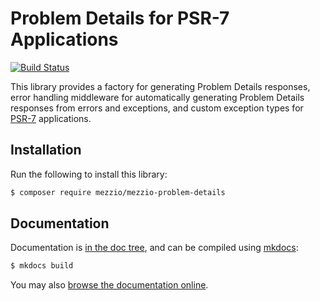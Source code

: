# Problem Details for PSR-7 Applications

[![Build Status](https://github.com/mezzio/mezzio-problem-details/workflows/continuous-integration.yml/badge.svg)](https://github.com/mezzio/mezzio-problem-details/actions/workflows/continuous-integration.yml)

This library provides a factory for generating Problem Details
responses, error handling middleware for automatically generating Problem
Details responses from errors and exceptions, and custom exception types for
[PSR-7](http://www.php-fig.org/psr/psr-7/) applications.

## Installation

Run the following to install this library:

```bash
$ composer require mezzio/mezzio-problem-details
```

## Documentation

Documentation is [in the doc tree](docs/book/), and can be compiled using [mkdocs](https://www.mkdocs.org):

```bash
$ mkdocs build
```

You may also [browse the documentation online](https://docs.mezzio.dev/mezzio-problem-details/).
